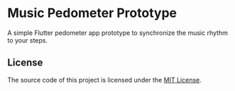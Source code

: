 # Music Pedometer Prototype

A simple Flutter pedometer app prototype to synchronize the music rhythm to your steps.

## License

The source code of this project is licensed under the [MIT License](https://choosealicense.com/licenses/mit/).
